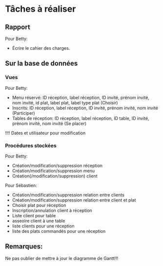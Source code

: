 # Tâches à réaliser

## Rapport

Pour Betty:

* Écrire le cahier des charges.

## Sur la base de données

### Vues

Pour Betty:

* Menu réservé: ID réception, label réception, ID invité, prénom invité, nom invité, id plat, label plat, label type plat (Choisir)
* Inscrits: ID réception, label réception, ID invité, prénom invité, nom invité (Participer)
* Tables de réception: ID réception, label réception, ID table, ID invité, prénom invité, nom invité (Se placer)

!!!! Dates et utilisateur pour modification

### Procédures stockées

Pour Betty:

* Création/modification/suppression réception
* Création/modification/suppression menu
* Création(/modification/suppression) client

Pour Sébastien:

* Création/modification/suppression relation entre clients
* Création/modification/suppression relation entre client et plat
* Choisir plat pour réception
* Inscription/annulation client à réception
* Liste client pour table
* asseoire client à une table
* liste clients pour une réception
* liste des plats commandés pour une réception

## Remarques:

Ne pas oublier de mettre à jour le diagramme de Gantt!!!